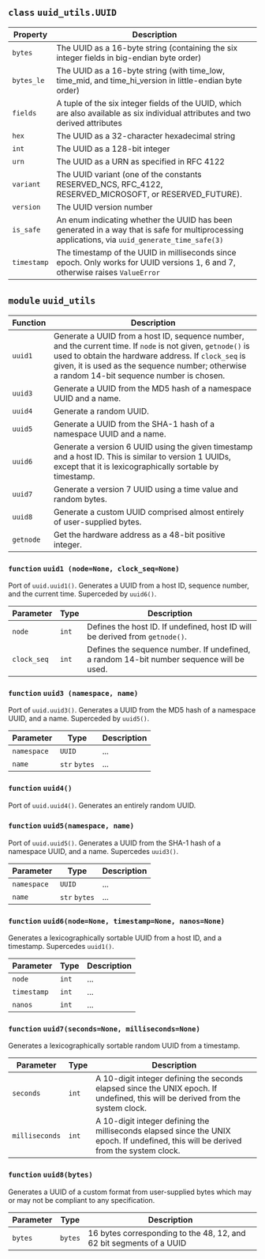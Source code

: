 ## `class` **`uuid_utils.UUID`**

| Property    | Description                                                                                                                                     |
| ----------- | ----------------------------------------------------------------------------------------------------------------------------------------------- |
| `bytes`     | The UUID as a 16-byte string (containing the six integer fields in big-endian byte order)                                                       |
| `bytes_le`  | The UUID as a 16-byte string (with time_low, time_mid, and time_hi_version in little-endian byte order)                                         |
| `fields`    | A tuple of the six integer fields of the UUID, which are also available as six individual attributes and two derived attributes                 |
| `hex`       | The UUID as a 32-character hexadecimal string                                                                                                   |
| `int`       | The UUID as a 128-bit integer                                                                                                                   |
| `urn`       | The UUID as a URN as specified in RFC 4122                                                                                                      |
| `variant`   | The UUID variant (one of the constants RESERVED_NCS, RFC_4122, RESERVED_MICROSOFT, or RESERVED_FUTURE).                                         |
| `version`   | The UUID version number                                                                                                                         |
| `is_safe`   | An enum indicating whether the UUID has been generated in a way that is safe for multiprocessing applications, via `uuid_generate_time_safe(3)` |
| `timestamp` | The timestamp of the UUID in milliseconds since epoch. Only works for UUID versions 1, 6 and 7, otherwise raises `ValueError`                   |

## `module` **`uuid_utils`**

| Function  | Description                                                                                                                                                                                                                                                          |
| --------- | -------------------------------------------------------------------------------------------------------------------------------------------------------------------------------------------------------------------------------------------------------------------- |
| `uuid1`   | Generate a UUID from a host ID, sequence number, and the current time. If `node` is not given, `getnode()` is used to obtain the hardware address.  If `clock_seq` is given, it is used as the sequence number; otherwise a random 14-bit sequence number is chosen. |
| `uuid3`   | Generate a UUID from the MD5 hash of a namespace UUID and a name.                                                                                                                                                                                                    |
| `uuid4`   | Generate a random UUID.                                                                                                                                                                                                                                              |
| `uuid5`   | Generate a UUID from the SHA-1 hash of a namespace UUID and a name.                                                                                                                                                                                                  |
| `uuid6`   | Generate a version 6 UUID using the given timestamp and a host ID. This is similar to version 1 UUIDs, except that it is lexicographically sortable by timestamp.                                                                                                    |
| `uuid7`   | Generate a version 7 UUID using a time value and random bytes.                                                                                                                                                                                                       |
| `uuid8`   | Generate a custom UUID comprised almost entirely of user-supplied bytes.                                                                                                                                                                                             |
| `getnode` | Get the hardware address as a 48-bit positive integer.                                                                                                                                                                                                               |

### `function` **`uuid1 (node=None, clock_seq=None)`**
Port of `uuid.uuid1()`. Generates a UUID from a host ID, sequence number, and the current time. Superceded by `uuid6()`.

| Parameter   | Type  | Description                                                                              |
| ----------- | ----- | ---------------------------------------------------------------------------------------- |
| `node`      | `int` | Defines the host ID. If undefined, host ID will be derived from `getnode()`.        |
| `clock_seq` | `int` | Defines the sequence number. If undefined, a random 14-bit number sequence will be used. |

### `function` **`uuid3 (namespace, name)`**
Port of `uuid.uuid3()`. Generates a UUID from the MD5 hash of a namespace UUID, and a name. Superceded by `uuid5()`.

| Parameter   | Type          | Description |
| ----------- | ------------- | ----------- |
| `namespace` | `UUID`        | ...         |
| `name`      | `str` `bytes` | ...         |

### `function` `uuid4()`
Port of `uuid.uuid4()`. Generates an entirely random UUID.

### `function` `uuid5(namespace, name)`
Port of `uuid.uuid5()`. Generates a UUID from the SHA-1 hash of a namespace UUID, and a name. Supercedes `uuid3()`.

| Parameter   | Type          | Description |
| ----------- | ------------- | ----------- |
| `namespace` | `UUID`        | ...         |
| `name`      | `str` `bytes` | ...         |

### `function` `uuid6(node=None, timestamp=None, nanos=None)`
Generates a lexicographically sortable UUID from a host ID, and a timestamp. Supercedes `uuid1()`.

| Parameter   | Type  | Description |
| ----------- | ----- | ----------- |
| `node`      | `int` | ...         |
| `timestamp` | `int` | ...         |
| `nanos`     | `int` | ...         |

### `function` **`uuid7(seconds=None, milliseconds=None)`**
Generates a lexicographically sortable random UUID from a timestamp.

| Parameter      | Type  | Description                                                                                                                          |
| -------------- | ----- | ------------------------------------------------------------------------------------------------------------------------------------ |
| `seconds`      | `int` | A 10-digit integer defining the seconds elapsed since the UNIX epoch. If undefined, this will be derived from the system clock.      |
| `milliseconds` | `int` | A 10-digit integer defining the milliseconds elapsed since the UNIX epoch. If undefined, this will be derived from the system clock. |

### `function` **`uuid8(bytes)`**
Generates a UUID of a custom format from user-supplied bytes which may or may not be compliant to any specification.

| Parameter | Type    | Description                                                         |
| --------- | ------- | ------------------------------------------------------------------- |
| `bytes`   | `bytes` | 16 bytes corresponding to the 48, 12, and 62 bit segments of a UUID |
